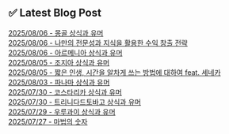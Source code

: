 
## ✅ Latest Blog Post
 
[2025/08/06 - 몽골 상식과 유머](https://3hongstore.tistory.com/383) <br/>
[2025/08/06 - 나만의 전문성과 지식을 활용한 수익 창출 전략](https://3hongstore.tistory.com/382) <br/>
[2025/08/06 - 아르메니아 상식과 유머](https://3hongstore.tistory.com/381) <br/>
[2025/08/05 - 조지아 상식과 유머](https://3hongstore.tistory.com/380) <br/>
[2025/08/05 - 짧은 인생, 시간을 알차게 쓰는 방법에 대하여 feat. 세네카](https://3hongstore.tistory.com/379) <br/>
[2025/08/03 - 파나마 상식과 유머](https://3hongstore.tistory.com/378) <br/>
[2025/07/30 - 코스타리카 상식과 유머](https://3hongstore.tistory.com/377) <br/>
[2025/07/30 - 트리니다드토바고 상식과 유머](https://3hongstore.tistory.com/376) <br/>
[2025/07/29 - 우루과이 상식과 유머](https://3hongstore.tistory.com/375) <br/>
[2025/07/27 - 마법의 숫자](https://3hongstore.tistory.com/374) <br/>
